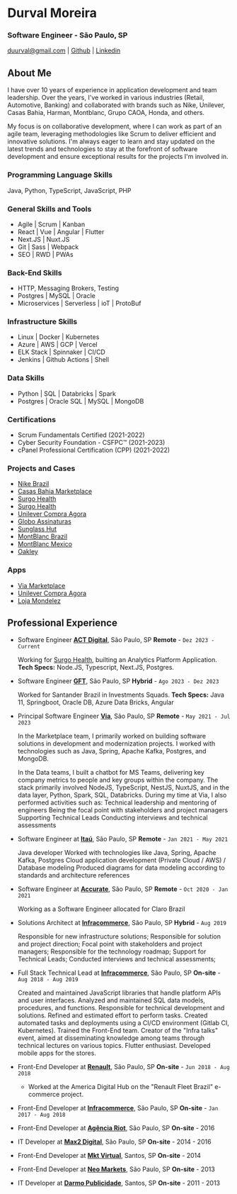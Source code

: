 # Durval Moreira

### Software Engineer - São Paulo, SP

[duurval@gmail.com](mailto:duurval@gmail.com) | [Github](http://github.com/durvs) | [Linkedin](https://www.linkedin.com/in/durvalrafael/)

## About Me

I have over 10 years of experience in application development and team leadership. Over the years, I've worked in various industries (Retail, Automotive, Banking) and collaborated with brands such as Nike, Unilever, Casas Bahia, Harman, Montblanc, Grupo CAOA, Honda, and others.

My focus is on collaborative development, where I can work as part of an agile team, leveraging methodologies like Scrum to deliver efficient and innovative solutions. I'm always eager to learn and stay updated on the latest trends and technologies to stay at the forefront of software development and ensure exceptional results for the projects I'm involved in.

### Programming Language Skills

Java, Python, TypeScript, JavaScript, PHP

### General Skills and Tools

- Agile | Scrum | Kanban
- React | Vue | Angular | Flutter
- Next.JS | Nuxt.JS
- Git | Sass | Webpack
- SEO | RWD | PWAs

### Back-End Skills

- HTTP, Messaging Brokers, Testing
- Postgres | MySQL | Oracle
- Microservices | Serverless | ioT | ProtoBuf

### Infrastructure Skills

- Linux | Docker | Kubernetes
- Azure | AWS | GCP | Vercel
- ELK Stack | Spinnaker | CI/CD
- Jenkins | Github Actions | Shell

### Data Skills

- Python | SQL | Databricks | Spark
- Postgres | Oracle SQL | MySQL | MongoDB

### Certifications

- Scrum Fundamentals Certified (2021-2022)
- Cyber Security Foundation - CSFPC™ (2021-2023)
- cPanel Professional Certification (CPP) (2021-2022)

### Projects and Cases

- [Nike Brazil](https://www.nike.com.br)
- [Casas Bahia Marketplace](https://marketplace.via.com.br/)
- [Surgo Health](https://www.surgohealth.com/)
- [Surgo Health](https://www.surgohealth.com/)
- [Unilever Compra Agora](https://compra-agora.com/)
- [Globo Assinaturas](https://assineoglobo.globo.com)
- [Sunglass Hut](http://www.sunglasshut.com/br)
- [MontBlanc Brazil](https://brasil.montblanc.com)
- [MontBlanc Mexico](http://www.montblanc.com.mx)
- [Oakley](https://www.oakley.com.br/)

### Apps

- [Via Marketplace](https://play.google.com/store/apps/details?id=com.seller.via&hl=pt&gl=US&pli=1)
- [Unilever Compra Agora](https://play.google.com/store/apps/details?id=br.com.ifc.compraagora.app)
- [Loja Mondelez](https://play.google.com/store/apps/details?id=br.com.ifc.mondelez.app)

## Professional Experience

- Software Engineer **[ACT Digital](http://www.actdigital.com)**, São Paulo, SP **Remote** - `Dez 2023 - Current`

  Working for [Surgo Health](https://www.surgohealth.com/), builting an Analytics Platform Application. **Tech Specs:** Node.JS, Typescript, Next.JS, Postgres.

- Software Engineer **[GFT](http://www.gft.com.br)**, São Paulo, SP **Hybrid** - `Ago 2023 - Dez 2023`

  Worked for Santander Brazil in Investments Squads. **Tech Specs:** Java 11, Springboot, Oracle DB, Azure Data Bricks, Angular

- Principal Software Engineer **[Via](http://www.via.com.br)**, São Paulo, SP **Remote** - `May 2021 - Jul 2023`

  In the Marketplace team, I primarily worked on building software solutions in development and modernization projects. I worked with technologies such as Java, Spring, Apache Kafka, Postgres, and MongoDB.

  In the Data teams, I built a chatbot for MS Teams, delivering key company metrics to people and key groups within the company. The stack primarily involved NodeJS, TypeScript, NestJS, NuxtJS, and in the data layer, Python, Spark, SQL, Databricks.
  During my time at Via, I also performed activities such as:
  Technical leadership and mentoring of engineers
  Being the focal point with stakeholders and project managers
  Supporting Technical Leads
  Conducting interviews and technical assessments

- Software Engineer at **[Itaú](http://www.itau.com.br/)**, São Paulo, SP **Remote** - `Jan 2021 - May 2021`

  Java developer
  Worked with technologies like Java, Spring, Apache Kafka, Postgres
  Cloud application development (Private Cloud / AWS) / Database modeling
  Produced diagrams for data modeling according to standards and architecture references

- Software Engineer at **[Accurate](http://www.accurate.com.br/)**, São Paulo, SP **Remote** - `Oct 2020 - Jan 2021`

  Working as a Software Engineer allocated for Claro Brazil

- Solutions Architect at **[Infracommerce](http://www.infracommerce.com.br/)**, São Paulo, SP **Hybrid** - `Aug 2019`

  Responsible for new infrastructure solutions;
  Responsible for solution and project direction;
  Focal point with stakeholders and project managers;
  Responsible for the technology roadmap;
  Support for Technical Leads;
  Conducted interviews and technical assessments;

- Full Stack Technical Lead at **[Infracommerce](http://www.infracommerce.com.br/)**, São Paulo, SP **On-site** - `Aug 2018 - Aug 2019`

  Created and maintained JavaScript libraries that handle platform APIs and user interfaces.
  Analyzed and maintained SQL data models, procedures, and functions.
  Responsible for technical development and solutions. Refined and estimated effort to perform tasks.
  Created automated tasks and deployments using a CI/CD environment (Gitlab CI, Kubernetes).
  Trained the Front-End team. Creator of the "Infra talks" event, aimed at disseminating knowledge among teams through technical lectures on various topics.
  Flutter enthusiast. Developed mobile apps for the stores.

- Front-End Developer at **[Renault](http://www.renault.com.br/)**, São Paulo, SP **On-site** - `Jun 2018 - Aug 2018`

  - Worked at the America Digital Hub on the "Renault Fleet Brazil" e-commerce project.

- Front-End Developer at **[Infracommerce](http://www.infracommerce.com.br/)**, São Paulo, SP **On-site** - `Jan 2017 - Aug 2018`

- Front-End Developer at **[Agência Riot](http://www.riot.com.br/)**, São Paulo, SP **On-site** - 2016

- IT Developer at **[Max2 Digital](http://www.max2digital.com.br/)**, São Paulo, SP **On-site** - 2014 - 2016

- Front-End Developer at **[Mkt Virtual](http://www.mktvirtual.com.br/)**, Santos, SP **On-site** - 2014

- Front-End Developer at **[Neo Markets](http://www.neomarkets.com.br/)**, São Paulo, SP **On-site** - 2013

- IT Developer at **[Darmo Publicidade](http://www.darmopublicidade.com.br/)**, Santos, SP **On-site** - 2011 - 2013
